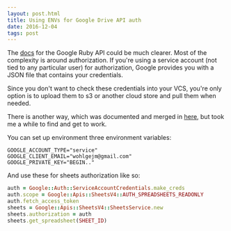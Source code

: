 ```yaml
---
layout: post.html
title: Using ENVs for Google Drive API auth
date: 2016-12-04
tags: post
---
```


The [docs](https://developers.google.com/sheets/quickstart/ruby) for the Google Ruby API could be much clearer.
Most of the complexity is around authorization. If you're using a service account (not tied to any particular user)
for authorization, Google provides you with a JSON file that contains your credentials.

Since you don't want to check these credentials into your VCS, you're only option is to upload them to s3
or another cloud store and pull them when needed.

There is another way, which was documented and merged in [here](https://github.com/google/google-api-ruby-client/issues/370),
but took me a while to find and get to work.

You can set up environment three environment variables:

```
GOOGLE_ACCOUNT_TYPE="service"
GOOGLE_CLIENT_EMAIL="wohlgejm@gmail.com"
GOOGLE_PRIVATE_KEY="BEGIN.."
```

And use these for sheets authorization like so:

```ruby
auth = Google::Auth::ServiceAccountCredentials.make_creds
auth.scope = Google::Apis::SheetsV4::AUTH_SPREADSHEETS_READONLY
auth.fetch_access_token
sheets = Google::Apis::SheetsV4::SheetsService.new
sheets.authorization = auth
sheets.get_spreadsheet(SHEET_ID)
```
